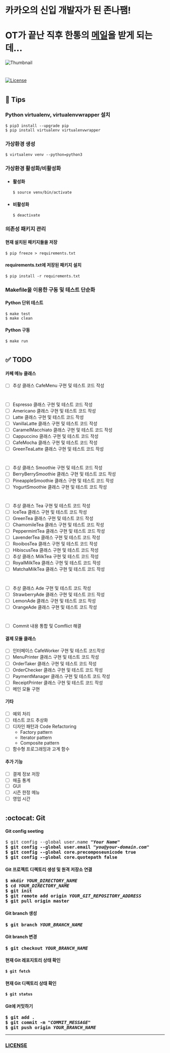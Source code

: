 # 카카오의 신입 개발자가 된 존나팸!

# OT가 끝난 직후 한통의 [메일](https://github.com/joshua-dev/kakao-cafe/blob/master/com/kakao/cafe/README.md)을 받게 되는데...

![Thumbnail](https://t1.daumcdn.net/tvpot/thumb/v0431dmoadPdi6PH44oFHci/thumb.png?time=1490071671642)

#

[![License](https://img.shields.io/badge/license-MIT-green)](https://github.com/joshua-dev/kakao-cafe/blob/master/LICENSE)

#

## :pushpin: Tips

### Python virtualenv, virtualenvwrapper 설치

```shell
$ pip3 install --upgrade pip
$ pip install virtualenv virtualenvwrapper
```

### 가상환경 생성

```shell
$ virtualenv venv --python=python3
```

### 가상환경 활성화/비활성화

- #### 활성화

  ```shell
  $ source venv/bin/activate
  ```

- #### 비활성화
  ```
  $ deactivate
  ```

### 의존성 패키지 관리

#### 현재 설치된 패키지들을 저장

```shell
$ pip freeze > requirements.txt
```

#### requirements.txt에 저장된 패키지 설치

```shell
$ pip install -r requirements.txt
```

### Makefile을 이용한 구동 및 테스트 단순화

#### Python 단위 테스트

```shell
$ make test
$ make clean
```

#### Python 구동

```shell
$ make run
```

#

## :white_check_mark: TODO

#### 카페 메뉴 클래스

- [ ] 추상 클래스 CafeMenu 구현 및 테스트 코드 작성

#

- [ ] Espresso 클래스 구현 및 테스트 코드 작성
- [ ] Americano 클래스 구현 및 테스트 코드 작성
- [ ] Latte 클래스 구현 및 테스트 코드 작성
- [ ] VanillaLatte 클래스 구현 및 테스트 코드 작성
- [ ] CaramelMacchiato 클래스 구현 및 테스트 코드 작성
- [ ] Cappuccino 클래스 구현 및 테스트 코드 작성
- [ ] CafeMocha 클래스 구현 및 테스트 코드 작성
- [ ] GreenTeaLatte 클래스 구현 및 테스트 코드 작성

#

- [ ] 추상 클래스 Smoothie 구현 및 테스트 코드 작성
- [ ] BerryBerrySmoothie 클래스 구현 및 테스트 코드 작성
- [ ] PineappleSmoothie 클래스 구현 및 테스트 코드 작성
- [ ] YogurtSmoothie 클래스 구현 및 테스트 코드 작성

#

- [ ] 추상 클래스 Tea 구현 및 테스트 코드 작성
- [ ] IceTea 클래스 구현 및 테스트 코드 작성
- [ ] GreenTea 클래스 구현 및 테스트 코드 작성
- [ ] ChamomileTea 클래스 구현 및 테스트 코드 작성
- [ ] PeppermintTea 클래스 구현 및 테스트 코드 작성
- [ ] LavenderTea 클래스 구현 및 테스트 코드 작성
- [ ] RooibosTea 클래스 구현 및 테스트 코드 작성
- [ ] HibiscusTea 클래스 구현 및 테스트 코드 작성
- [ ] 추상 클래스 MilkTea 구현 및 테스트 코드 작성
- [ ] RoyalMilkTea 클래스 구현 및 테스트 코드 작성
- [ ] MatchaMilkTea 클래스 구현 및 테스트 코드 작성

#

- [ ] 추상 클래스 Ade 구현 및 테스트 코드 작성
- [ ] StrawberryAde 클래스 구현 및 테스트 코드 작성
- [ ] LemonAde 클래스 구현 및 테스트 코드 작성
- [ ] OrangeAde 클래스 구현 및 테스트 코드 작성

#

- [ ] Commit 내용 통합 및 Comflict 해결

#### 결제 모듈 클래스

- [ ] 인터페이스 CafeWorker 구현 및 테스트 코드작성
- [ ] MenuPrinter 클래스 구현 및 테스트 코드 작성
- [ ] OrderTaker 클래스 구현 및 테스트 코드 작성
- [ ] OrderChecker 클래스 구현 및 테스트 코드 작성
- [ ] PaymentManager 클래스 구현 및 테스트 코드 작성
- [ ] ReceiptPrinter 클래스 구현 및 테스트 코드 작성
- [ ] 메인 모듈 구현

#### 기타

- [ ] 예외 처리
- [ ] 테스트 코드 추상화
- [ ] 디자인 패턴과 Code Refactoring
  - Factory pattern
  - Iterator pattern
  - Composite pattern
- [ ] 함수형 프로그래밍과 고계 함수

#### 추가 기능

- [ ] 결제 정보 저장
- [ ] 매출 통계
- [ ] GUI
- [ ] 시즌 한정 메뉴
- [ ] 영업 시간

#

## :octocat: Git

#### Git config seeting

<pre>
$ git config --global user.name <b><i>"Your Name"</i><b>
$ git config --global user.email <b><i>"you@your-domain.com"</i><b>
$ git config --global core.precomposeunicode true
$ git config --global core.quotepath false
</pre>

#### Git 프로젝트 디렉토리 생성 및 원격 저장소 연결

<pre>
$ mkdir <b><i>YOUR_DIRECTORY_NAME</i></b>
$ cd <b><i>YOUR_DIRECTORY_NAME</i></b>
$ git init
$ git remote add origin <b><i>YOUR_GIT_REPOSITORY_ADDRESS</i></b>
$ git pull origin master
</pre>

#### Git branch 생성

<pre>
$ git branch <b><i>YOUR_BRANCH_NAME</i></b>
</pre>

#### Git branch 변경

<pre>
$ git checkout <b><i>YOUR_BRANCH_NAME</i></b>
</pre>

#### 현재 Git 레포지토리 상태 확인

```shell
$ git fetch
```

#### 현재 Git 디렉토리 상태 확인

```shell
$ git status
```

#### Git에 커밋하기

<pre>
$ git add .
$ git commit -m <b><i>"COMMIT_MESSAGE"</i></b>
$ git push origin <b><i>YOUR_BRANCH_NAME</i></b>
</pre>

---

### [LICENSE](https://github.com/joshua-dev/kakao-cafe/blob/master/LICENSE)
